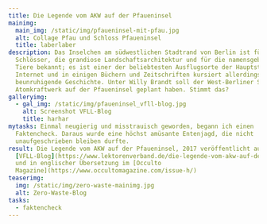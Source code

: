 ```yaml
---
title: Die Legende vom AKW auf der Pfaueninsel
mainimg:
  main_img: /static/img/pfaueninsel-mit-pfau.jpg
  alt: Collage Pfau und Schloss Pfaueninsel
  title: laberlaber
description: Das Inselchen am südwestlichen Stadtrand von Berlin ist für seine
  Schlösser, die grandiose Landschaftsarchitektur und für die namensgebenden
  Tiere bekannt; es ist einer der beliebtesten Ausflugsorte der Hauptstadt. Im
  Internet und in einigen Büchern und Zeitschriften kursiert allerdings eine
  beunruhigende Geschichte. Unter Willy Brandt soll der West-Berliner Senat ein
  Atomkraftwerk auf der Pfaueninsel geplant haben. Stimmt das?
galleryimg:
  - gal_img: /static/img/pfaueninsel_vfll-blog.jpg
    alt: Screenshot VFLL-Blog
    title: harhar
mytasks: Einmal neugierig und misstrauisch geworden, begann ich einen
  Faktencheck. Daraus wurde eine höchst amüsante Entenjagd, die nicht
  unaufgeschrieben bleiben durfte.
result: Die Legende vom AKW auf der Pfaueninsel, 2017 veröffentlicht auf dem
  [VFLL-Blog](https://www.lektorenverband.de/die-legende-vom-akw-auf-der-pfaueninsel/)
  und in englischer Übersetzung im [Occulto
  Magazine](https://www.occultomagazine.com/issue-h/)
teaserimg:
  img: /static/img/zero-waste-mainimg.jpg
  alt: Zero-Waste-Blog
tasks:
  - faktencheck
---
```

